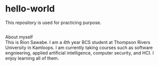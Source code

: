 # hello-world
This repository is used for practicing purpose.

##
About myself <br />
This is Rion Sawabe. I am a 4th year BCS student at Thompson Rivers University in Kamloops. I am currently taking courses such as software engnieering, applied artificial intelligence, computer security, and HCI. I enjoy learning all of them.
